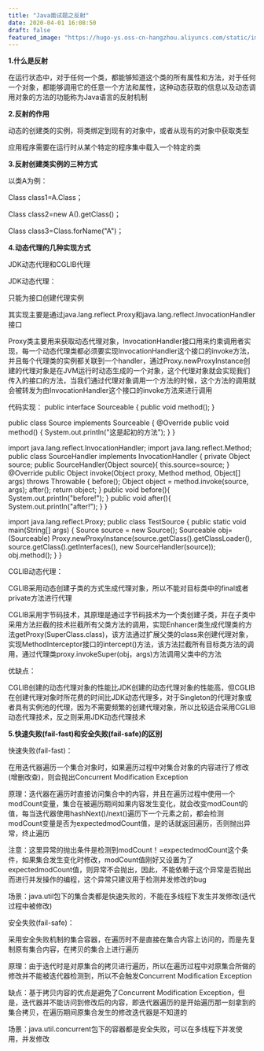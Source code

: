 ```yaml
---
title: "Java面试题之反射"
date: 2020-04-01 16:08:50
draft: false
featured_image: "https://hugo-ys.oss-cn-hangzhou.aliyuncs.com/static/img/java.png"
---
```

**1.什么是反射**

在运行状态中，对于任何一个类，都能够知道这个类的所有属性和方法，对于任何一个对象，都能够调用它的任意一个方法和属性，这种动态获取的信息以及动态调用对象的方法的功能称为Java语言的反射机制

**2.反射的作用**

动态的创建类的实例，将类绑定到现有的对象中，或者从现有的对象中获取类型

应用程序需要在运行时从某个特定的程序集中载入一个特定的类

**3.反射创建类实例的三种方式**

以类A为例：

Class class1=A.Class；

Class class2=new A().getClass()；

Class class3=Class.forName("A")；

**4.动态代理的几种实现方式**

JDK动态代理和CGLIB代理

JDK动态代理：

只能为接口创建代理实例

其实现主要是通过java.lang.reflect.Proxy和java.lang.reflect.InvocationHandler接口

Proxy类主要用来获取动态代理对象，InvocationHandler接口用来约束调用者实现，每一个动态代理类都必须要实现InvocationHandler这个接口的invoke方法，并且每个代理类的实例都关联到一个handler，通过Proxy.newProxyInstance创建的代理对象是在JVM运行时动态生成的一个对象，这个代理对象就会实现我们传入的接口的方法，当我们通过代理对象调用一个方法的时候，这个方法的调用就会被转发为由InvocationHandler这个接口的invoke方法来进行调用

代码实现：
public interface Sourceable { public void method(); }
 
public class Source implements Sourceable { @Override public void method() { System.out.println("这是起初的方法"); } }
 
import java.lang.reflect.InvocationHandler; import java.lang.reflect.Method; public class SourceHandler implements InvocationHandler { private Object source; public SourceHandler(Object source){ this.source=source; } @Override public Object invoke(Object proxy, Method method, Object[] args) throws Throwable { before(); Object object = method.invoke(source, args); after(); return object; } public void before(){ System.out.println("before!"); } public void after(){ System.out.println("after!"); } }
 
import java.lang.reflect.Proxy; public class TestSource { public static void main(String[] args) { Source source = new Source(); Sourceable obj=(Sourceable) Proxy.newProxyInstance(source.getClass().getClassLoader(), source.getClass().getInterfaces(), new SourceHandler(source)); obj.method(); } }

CGLIB动态代理：

CGLIB采用动态创建子类的方式生成代理对象，所以不能对目标类中的final或者private方法进行代理

CGLIB采用字节码技术，其原理是通过字节码技术为一个类创建子类，并在子类中采用方法拦截的技术拦截所有父类方法的调用，实现Enhancer类生成代理类的方法getProxy(SuperClass.class)，该方法通过扩展父类的class来创建代理对象，实现MethodInterceptor接口的intercept()方法，该方法拦截所有目标类方法的调用，通过代理类proxy.invokeSuper(obj，args)方法调用父类中的方法

优缺点：

CGLIB创建的动态代理对象的性能比JDK创建的动态代理对象的性能高，但CGLIB在创建代理对象时所花费的时间比JDK动态代理多，对于Singleton的代理对象或者具有实例池的代理，因为不需要频繁的创建代理对象，所以比较适合采用CGLIB动态代理技术，反之则采用JDK动态代理技术

**5.快速失败(fail-fast)和安全失败(fail-safe)的区别**

快速失败(fail-fast)：

在用迭代器遍历一个集合对象时，如果遍历过程中对集合对象的内容进行了修改(增删改查)，则会抛出Concurrent Modification Exception

原理：迭代器在遍历时直接访问集合中的内容，并且在遍历过程中使用一个modCount变量，集合在被遍历期间如果内容发生变化，就会改变modCount的值，每当迭代器使用hashNext()/next()遍历下一个元素之前，都会检测modCount变量是否为expectedmodCount值，是的话就返回遍历，否则抛出异常，终止遍历

注意：这里异常的抛出条件是检测到modCount！=expectedmodCount这个条件，如果集合发生变化时修改，modCount值刚好又设置为了expectedmodCount值，则异常不会抛出，因此，不能依赖于这个异常是否抛出而进行并发操作的编程，这个异常只建议用于检测并发修改的bug

场景：java.util包下的集合类都是快速失败的，不能在多线程下发生并发修改(迭代过程中被修改)

安全失败(fail-safe)：

采用安全失败机制的集合容器，在遍历时不是直接在集合内容上访问的，而是先复制原有集合内容，在拷贝的集合上进行遍历

原理：由于迭代时是对原集合的拷贝进行遍历，所以在遍历过程中对原集合所做的修改并不能被迭代器检测到，所以不会触发Concurrent Modification Exception

缺点：基于拷贝内容的优点是避免了Concurrent Modification Exception，但是，迭代器并不能访问到修改后的内容，即迭代器遍历的是开始遍历那一刻拿到的集合拷贝，在遍历期间原集合发生的修改迭代器是不知道的

场景：java.util.concurrent包下的容器都是安全失败，可以在多线程下并发使用，并发修改